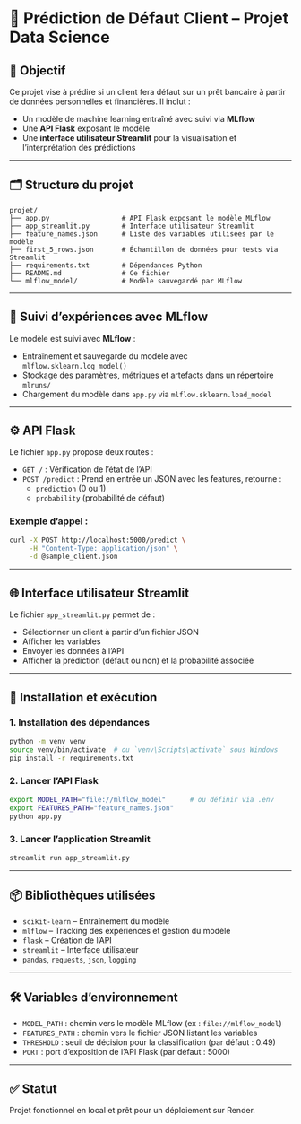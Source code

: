 
# 🧠 Prédiction de Défaut Client – Projet Data Science

## 🎯 Objectif

Ce projet vise à prédire si un client fera défaut sur un prêt bancaire à partir de données personnelles et financières. Il inclut :

- Un modèle de machine learning entraîné avec suivi via **MLflow**
- Une **API Flask** exposant le modèle
- Une **interface utilisateur Streamlit** pour la visualisation et l’interprétation des prédictions

---

## 🗂️ Structure du projet

```
projet/
├── app.py                  # API Flask exposant le modèle MLflow
├── app_streamlit.py        # Interface utilisateur Streamlit
├── feature_names.json      # Liste des variables utilisées par le modèle
├── first_5_rows.json       # Échantillon de données pour tests via Streamlit
├── requirements.txt        # Dépendances Python
├── README.md               # Ce fichier
└── mlflow_model/           # Modèle sauvegardé par MLflow
```

---

## 🔁 Suivi d’expériences avec MLflow

Le modèle est suivi avec **MLflow** :

- Entraînement et sauvegarde du modèle avec `mlflow.sklearn.log_model()`
- Stockage des paramètres, métriques et artefacts dans un répertoire `mlruns/`
- Chargement du modèle dans `app.py` via `mlflow.sklearn.load_model`

---

## ⚙️ API Flask

Le fichier `app.py` propose deux routes :

- `GET /` : Vérification de l’état de l’API
- `POST /predict` : Prend en entrée un JSON avec les features, retourne :
  - `prediction` (0 ou 1)
  - `probability` (probabilité de défaut)

### Exemple d’appel :

```bash
curl -X POST http://localhost:5000/predict \
     -H "Content-Type: application/json" \
     -d @sample_client.json
```

---

## 🌐 Interface utilisateur Streamlit

Le fichier `app_streamlit.py` permet de :

- Sélectionner un client à partir d’un fichier JSON
- Afficher les variables
- Envoyer les données à l’API
- Afficher la prédiction (défaut ou non) et la probabilité associée

---

## 🚀 Installation et exécution

### 1. Installation des dépendances

```bash
python -m venv venv
source venv/bin/activate  # ou `venv\Scripts\activate` sous Windows
pip install -r requirements.txt
```

### 2. Lancer l’API Flask

```bash
export MODEL_PATH="file://mlflow_model"      # ou définir via .env
export FEATURES_PATH="feature_names.json"
python app.py
```

### 3. Lancer l’application Streamlit

```bash
streamlit run app_streamlit.py
```

---

## 📦 Bibliothèques utilisées

- `scikit-learn` – Entraînement du modèle
- `mlflow` – Tracking des expériences et gestion du modèle
- `flask` – Création de l’API
- `streamlit` – Interface utilisateur
- `pandas`, `requests`, `json`, `logging`

---

## 🛠️ Variables d’environnement

- `MODEL_PATH` : chemin vers le modèle MLflow (ex : `file://mlflow_model`)
- `FEATURES_PATH` : chemin vers le fichier JSON listant les variables
- `THRESHOLD` : seuil de décision pour la classification (par défaut : 0.49)
- `PORT` : port d’exposition de l’API Flask (par défaut : 5000)

---

## ✅ Statut

Projet fonctionnel en local et prêt pour un déploiement sur Render. 
